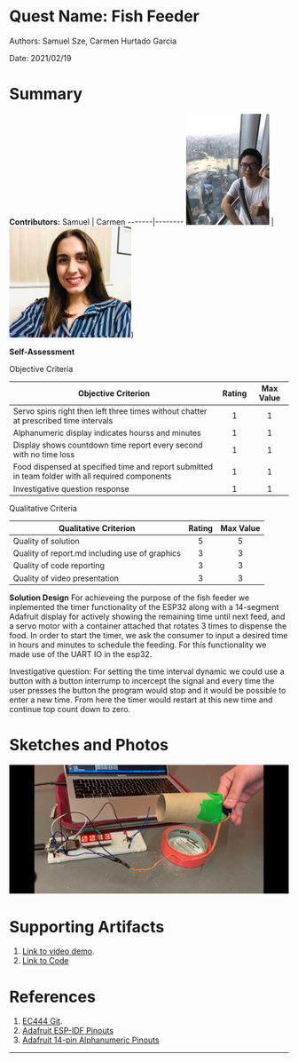 # Quest Name: Fish Feeder
Authors: Samuel Sze, Carmen Hurtado Garcia

Date: 2021/02/19


# Summary
**Contributors:**
Samuel | Carmen 
-------|--------
<img src="images/samuel.jpg" width="" height="200" /> | <img src="images/carmen.jpg" width="" height = "200" />) 

**Self-Assessment**

Objective Criteria

| Objective Criterion | Rating | Max Value  | 
|---------------------------------------------|:-----------:|:---------:|
| Servo spins right then left three times without chatter at prescribed time intervals | 1 |  1     | 
| Alphanumeric display indicates hourss and minutes | 1 |  1     | 
| Display shows countdown time report every second with no time loss | 1 |  1     | 
| Food dispensed at specified time and report submitted in team folder with all required components | 1  |  1     | 
| Investigative question response | 1 |  1     | 


Qualitative Criteria


| Qualitative Criterion | Rating | Max Value  | 
|---------------------------------------------|:-----------:|:---------:|
| Quality of solution | 5 |  5     | 
| Quality of report.md including use of graphics | 3 |  3     | 
| Quality of code reporting | 3 |  3     | 
| Quality of video presentation | 3 |  3     | 


**Solution Design**
For achieveing the purpose of the fish feeder we inplemented the timer functionality of the ESP32 along with a 14-segment Adafruit display for actively showing the remaining time until next feed, and a servo motor with a container attached that rotates 3 times to dispense the food. In order to start the timer, we ask the consumer to input a desired time in hours and minutes to schedule the feeding. For this functionality we made use of the UART IO in the esp32. 

Investigative question: For setting the time interval dynamic we could use a button with a button interrump to incercept the signal and every time the user presses the button the program would stop and it would be possible to enter a new time. From here the timer would restart at this new time and continue top count down to zero. 


# Sketches and Photos
![Alt text](images/fishfeeder.png?raw=true "Title")


# Supporting Artifacts
1. [Link to video demo](linkhere).
2. [Link to Code](linkhere)


# References
1. [EC444 Git](https://github.com/BU-EC444/code-examples).
2. [Adafruit ESP-IDF Pinouts](https://learn.adafruit.com/adafruit-huzzah32-esp32-feather/pinouts)
3. [Adafruit 14-pin Alphanumeric Pinouts](https://learn.adafruit.com/14-segment-alpha-numeric-led-featherwing/usage#library-reference-4-14)
-----

